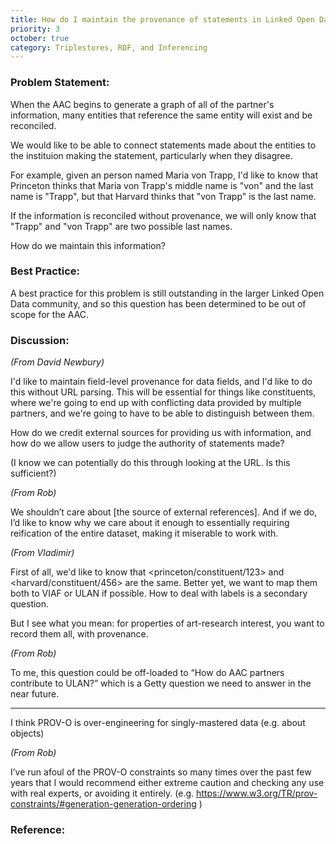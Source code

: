 ```yaml
---
title: How do I maintain the provenance of statements in Linked Open Data?
priority: 3
october: true
category: Triplestores, RDF, and Inferencing
---
```


### Problem Statement:

When the AAC begins to generate a graph of all of the partner's information, many entities that reference the same entity will exist and be reconciled.

We would like to be able to connect statements made about the entities to the instituion making the statement, particularly when they disagree.

For example, given an person named  Maria von Trapp, I'd like to know that Princeton thinks that Maria von Trapp's middle name is "von" and the last name is "Trapp", but that Harvard thinks that "von Trapp" is the last name.

If the information is reconciled without provenance, we will only know that "Trapp" and "von Trapp" are two possible last names.

How do we maintain this information?

### Best Practice:

A best practice for this problem is still outstanding in the larger Linked Open Data community, and so this question has been determined to be out of scope for the AAC.  

### Discussion:

*(From David Newbury)*

I'd like to maintain field-level provenance for data fields, and I'd like to do this without URL parsing.  This will be essential for things like constituents, where we're going to end up with conflicting data provided by multiple partners, and we're going to have to be able to distinguish between them.

How do we credit external sources for providing us with information, and how do we allow users to judge the authority of statements made?

(I know we can potentially do this through looking at the URL.  Is this sufficient?)

*(From Rob)*

We shouldn’t care about [the source of external references].  And if we do, I’d like to know why we care about it enough to essentially requiring reification of the entire dataset, making it miserable to work with.

*(From Vladimir)*


First of all, we'd like to know that <princeton/constituent/123> and <harvard/constituent/456> are the same.  Better yet, we want to map them both to VIAF or ULAN if possible.  How to deal with labels is a secondary question.

But I see what you mean: for properties of art-research interest, you want to record them all, with provenance.

*(From Rob)*

To me, this question could be off-loaded to “How do AAC partners contribute to ULAN?” which is a Getty question we need to answer in the near future.

---


I think PROV-O is over-engineering for singly-mastered data (e.g. about objects)

*(From Rob)*

I’ve run afoul of the PROV-O constraints so many times over the past few years that I would recommend either extreme caution and checking any use with real experts, or avoiding it entirely.  (e.g. <https://www.w3.org/TR/prov-constraints/#generation-generation-ordering> )


### Reference:
